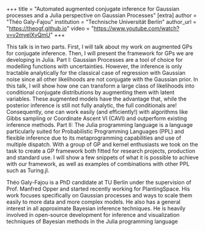 +++
title = "Automated augmented conjugate inference for Gaussian processes and a Julia perspective on Gaussian Processes"
[extra]
author = "Théo Galy-Fajou"
institution = "Technische Universität Berlin"
author_url = "https://theogf.github.io"
video = "https://www.youtube.com/watch?v=v2myelXvQmU"
+++

This talk is in two parts. First, I will talk about my work on augmented GPs for conjugate inference. Then, I will present the framework for GPs we are developing in Julia.
Part I: Gaussian Processes are a tool of choice for modelling functions with uncertainties. However, the inference is only tractable analytically for the classical case of regression with Gaussian noise since all other likelihoods are not conjugate with the Gaussian prior. In this talk, I will show how one can transform a large class of likelihoods into conditional conjugate distributions by augmenting them with latent variables. These augmented models have the advantage that, while the posterior inference is still not fully analytic, the full conditionals are! Consequently, one can work easily (and efficiently!) with algorithms like Gibbs sampling or Coordinate Ascent VI (CAVI) and outperform existing inference methods.
Part II: The Julia programming language is a language particularly suited for Probabilistic Programming Languages (PPL) and flexible inference due to its metaprogramming capabilities and use of multiple dispatch.
With a group of GP and kernel enthusiasts we took on the task to create a GP framework both fitted for research projects, production and standard use.
I will show a few snippets of what it is possible to achieve with our framework, as well as examples of combinations with other PPL such as Turing.jl.

Théo Galy-Fajou is a PhD candidate at TU Berlin under the supervision of Prof. Manfred Opper and started recently working for PlantingSpace. His work focuses specifically on Gaussian processes and ways to scale them easily to more data and more complex models. He also has a general interest in all approximate Bayesian inference techniques. He is heavily involved in open-source development for inference and visualization techniques of Bayesian methods in the Julia programming language